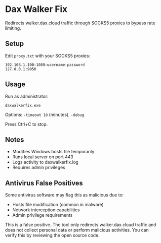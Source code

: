 # Dax Walker Fix

Redirects walker.dax.cloud traffic through SOCKS5 proxies to bypass rate limiting.

## Setup

Edit `proxy.txt` with your SOCKS5 proxies:

```
192.168.1.100:1080:username:password
127.0.0.1:9050
```

## Usage

Run as administrator:

```
daxwalkerfix.exe
```

Options: `-timeout 10` (minutes), `-debug`

Press Ctrl+C to stop.

## Notes

- Modifies Windows hosts file temporarily
- Runs local server on port 443
- Logs activity to daxwalkerfix.log
- Requires admin privileges

## Antivirus False Positives

Some antivirus software may flag this as malicious due to:
- Hosts file modification (common in malware)
- Network interception capabilities
- Admin privilege requirements

This is a false positive. The tool only redirects walker.dax.cloud traffic and does not collect personal data or perform malicious activities. You can verify this by reviewing the open source code.
